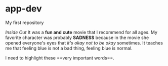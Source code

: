 # app-dev
My first repository

*Inside Out*
It was a **fun and cute** movie that I recommend for all ages. My favorite character was probably
**SADNESS** because in the movie she opened everyone's eyes that *it's okay not to be okay* sometimes.
It teaches me that feeling blue is not a bad thing, feeling blue is normal.

I need to highlight these ==very important words==.
